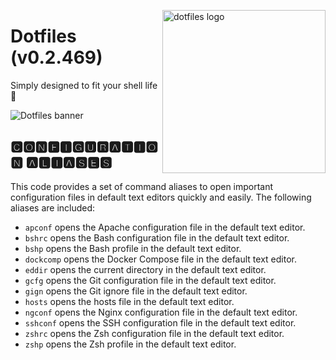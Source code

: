 <!-- markdownlint-disable MD033 MD041 MD043 -->

<img
  src="https://kura.pro/dotfiles/v2/images/logos/dotfiles.svg"
  alt="dotfiles logo"
  width="261"
  align="right"
/>

<!-- markdownlint-enable MD033 MD041 -->

# Dotfiles (v0.2.469)

Simply designed to fit your shell life 🐚

![Dotfiles banner][banner]

## 🅲🅾🅽🅵🅸🅶🆄🆁🅰🆃🅸🅾🅽 🅰🅻🅸🅰🆂🅴🆂

This code provides a set of command aliases to open important
configuration files in default text editors quickly and easily. The
following aliases are included:

- `apconf` opens the Apache configuration file in the default text
  editor.
- `bshrc` opens the Bash configuration file in the default text editor.
- `bshp` opens the Bash profile in the default text editor.
- `dockcomp` opens the Docker Compose file in the default text editor.
- `eddir` opens the current directory in the default text editor.
- `gcfg` opens the Git configuration file in the default text editor.
- `gign` opens the Git ignore file in the default text editor.
- `hosts` opens the hosts file in the default text editor.
- `ngconf` opens the Nginx configuration file in the default text
  editor.
- `sshconf` opens the SSH configuration file in the default text editor.
- `zshrc` opens the Zsh configuration file in the default text editor.
- `zshp` opens the Zsh profile in the default text editor.

[banner]: https://kura.pro/dotfiles/v2/images/titles/title-dotfiles.svg
